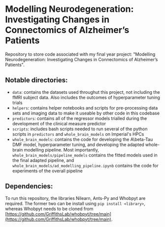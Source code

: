 # Modelling Neurodegeneration: Investigating Changes in Connectomics of Alzheimer’s Patients

Repository to store code associated with my final year project: "Modelling Neurodegeneration: Investigating Changes in Connectomics of Alzheimer’s Patients".

## Notable directories:
- `data`: contains the datasets used throughut this project, not including the fMRI subject data. Also includes the outcomes of hyperparameter tuning trials
- `helpers`: contains helper notebooks and scripts for pre-processing data sets and imaging data to make it useable by other code in this codebase
- `predictors`: contains all of the regressor models trialled during the development of the clinical measure predictor
- `scripts`: includes bash scripts needed to run several of the python scripts in `predictors` and `whole_brain_models` on Imperial's HPCs
- `whole_brain_models`: contains the code for developing the A\beta-Tau DMF model, hyperparameter tuning, and developing the adapted whole-brain modelling pipeline. Most importantly, `whole_brain_models/pipeline_models` contains the fitted models used in the final adapted pipeline, and `whole_brain_models/ad_modelling_pipeline.ipynb` contains the code for experiments of the overall pipeline

## Dependencies:

To run this repository, the libraries Nilearn, Ants-Py and Whobpyt are required. The former two can be install using `pip install <library>`, whereas Whobpyt needs to be cloned from [https://github.com/GriffithsLab/whobpyt/tree/main](https://github.com/GriffithsLab/whobpyt/tree/main).